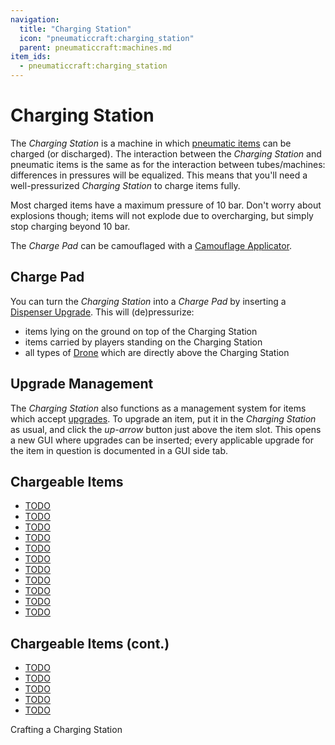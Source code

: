 ```yaml
---
navigation:
  title: "Charging Station"
  icon: "pneumaticcraft:charging_station"
  parent: pneumaticcraft:machines.md
item_ids:
  - pneumaticcraft:charging_station
---
```


# Charging Station

The *Charging Station* is a machine in which [pneumatic items](../pressure.md) can be charged (or discharged). The interaction between the *Charging Station* and pneumatic items is the same as for the interaction between tubes/machines: differences in pressures will be equalized. This means that you'll need a well-pressurized *Charging Station* to charge items fully.

<ItemImage id="pneumaticcraft:charging_station" />

Most charged items have a maximum pressure of 10 bar. Don't worry about explosions though; items will not explode due to overcharging, but simply stop charging beyond 10 bar.

The *Charge Pad* can be camouflaged with a [Camouflage Applicator](../camo_applicator.md).

## Charge Pad

You can turn the *Charging Station* into a *Charge Pad* by inserting a [Dispenser Upgrade](../upgrades.md#dispenser). This will (de)pressurize:
- items lying on the ground on top of the Charging Station
- items carried by players standing on the Charging Station
- all types of [Drone](../drone.md) which are directly above the Charging Station

## Upgrade Management

The *Charging Station* also functions as a management system for items which accept [upgrades](../upgrades.md). To upgrade an item, put it in the *Charging Station* as usual, and click the *up-arrow* button just above the item slot. This opens a new GUI where upgrades can be inserted; every applicable upgrade for the item in question is documented in a GUI side tab.

## Chargeable Items

- [TODO](../air_canister.md)
- [TODO](../pneumatic_wrench.md)
- [TODO](../logistics_configurator.md)
- [TODO](../camo_applicator.md)
- [TODO](../vortex_cannon.md)
- [TODO](../minigun.md)
- [TODO](../manometer.md)
- [TODO](../pneumatic_helmet.md)
- [TODO](../pneumatic_chestplate.md)
- [TODO](../pneumatic_leggings.md)
- [TODO](../pneumatic_boots.md)



## Chargeable Items (cont.)

- [TODO](../drone.md)
- [TODO](../collector_drone.md)
- [TODO](../guard_drone.md)
- [TODO](../harvesting_drone.md)
- [TODO](../logistics_drone.md)



Crafting a Charging Station

<Recipe id="pneumaticcraft:charging_station" />

